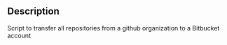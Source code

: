 ## Description
Script to transfer all repositories from a github organization to a Bitbucket account